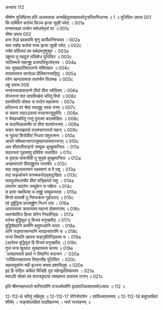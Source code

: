 अध्यायः 112

भीष्मेण युधिष्ठिरम् प्रति अलसताया अनर्थहेतुताख्यापकोट्रचरिताभिधानम् ॥ 1 ॥
युधिष्ठिर उवाच 	001  
किं पार्थिवेन कर्तव्यं किञ्च कृत्वा सुखी भवेत् ।	001a  
तन्ममाचक्ष्व तत्त्वेन सर्वधर्मभृतां वर ॥	001c  
भीष्म उवाच 	002  
हन्त तेऽहं प्रवक्ष्यामि शृणु कार्यैकनिश्चयम् ।	002a  
यथा राज्ञेह कर्तव्यं यच्च कृत्वा सुखी भवेत् ॥	002c  
नचैवं वर्तितव्यं स्म यथेदमनुशुश्रुम ।	003a  
उष्ट्रस्य तु महद्वृत्तं तन्निबोध युधिष्ठिर ॥	003c  
जातिस्मरो महानुष्ट्रः प्रजापतिकुलोद्भवः ।	004a  
तपः सुमहदातिष्ठदरण्ये संशितव्रतः ॥	004c  
तपसस्तस्य चान्तेऽथ प्रीतिमानभवद्विभुः ।	005a  
वरेण च्छन्दयामास ततश्चैनं पितामहः ॥	005c  
उष्ट्र उवाच 	006  
भगवंस्त्वत्प्रसादान्मे दीर्घा ग्रीवा भवेदियम् ।	006a  
योजनानां शतं साग्रमिच्छेयं चरितुं विभो ॥	006c  
एवमस्विति चोक्तः स वरदेन महात्मना ।	007a  
प्रतिलभ्य वरं श्रेष्ठं ययावुष्ट्रः स्वकं वनम् ॥	007c  
स चकार तदाऽऽलस्यं वरदानात्सुदुर्मतिः ।	008a  
न चैच्छच्चरितुं गन्तुं दुरात्मा कालमोहितः ॥	008c  
स कदाचित्प्रसार्यैव तां ग्रीवां शतयोजनाम् ।	009a  
चचार श्रान्तहृदयो वातश्चागात्ततो महान् ॥	009c  
स गुहायां शिरोग्रीवां निधाय पशुरात्मनः ।	010a  
आस्ते वर्षमथाभ्यागात्सुमहत्प्लावयज्जगत् ॥	010c  
अथ शीतपरीताङ्गो जम्बुकः क्षुच्छ्रमान्वितः ।	011a  
सदारस्तां गुहामाशु प्रविवेश जलार्दितः ॥	011c  
स दृष्ट्वा मांसजीवी तु सुभृशं क्षुच्छ्रमान्वितः ॥	012a  
अभक्षयत्ततो ग्रीवामुष्ट्रस्य भरतर्षभ ॥	012c  
यदा त्वबुध्यतात्मानं भक्ष्यमाणं स वै पशु ।	013a  
तदा सङ्कोचने यत्नमकरोद्भृशदुःखितः ॥	013c  
यावदूर्ध्वमधश्चैव ग्रीवां सङ्क्षिपते पशुः ।	014a  
तावत्तेन सदारेण जम्बुकेन स भक्षितः ॥	014c  
स हत्वा भक्षयित्वा च तमुष्ट्रं जम्बुकस्तदा ।	015a  
विगते वातवर्षे तु निश्चक्राम गुहोदरात् ॥	015c  
एवं दुर्बुद्धिना प्राप्तमुष्ट्रेण निधनं तदा ।	016a  
आलस्यस्य क्रमात्पश्य महान्तं दोषमागतम् ॥	016c  
त्वमप्येवंविधं हित्वा योगेन नियतेन्द्रियः ।	017a  
वर्तस्व बुद्धिमूलं तु विजयं मनुरब्रवीत् ॥	017c  
बुद्धिश्रेष्ठानि कर्माणि बाहुमध्यानि भारत ।	018a  
तानि जङ्घाजघन्यानि भारप्रत्यवराणि च ॥	018c  
राज्यं तिष्ठति दक्षस्य सङ्गृहीतेन्द्रियस्य च ।	019a  
[आर्तस्य बुद्धिमूलं हि विजयं मनुरब्रवीत् ।]	019c  
गुप्तं मन्त्रं श्रुतवतः सुसहायस्य चानघ ॥	019e  
`असहायवतो ह्यर्था न तिष्ठन्ति कदाचन ।'	020a  
'परीक्षितसहायस्य तिष्ठन्तीह युधिष्ठिर ।	020c  
सहाययुक्तेन मही कृत्स्ना शक्या प्रशासितुम् ॥	020e  
इदं हि सद्भिः कथितं विधिज्ञैः पुरा महेन्द्रप्रतिमप्रभावः ।	021a  
मयाऽपि चोक्तं तव शास्त्रदृष्ट्या त्वमप्रमत्तः प्रचरस्व राजन् ॥ 	021c  

इति श्रीमन्महाभारते शान्तिपर्वणि राजधर्मपर्वणि द्वादशाधिकशततमोऽध्यायः ॥ 112 ॥

12-112-8 चरितुं भक्षितुम् ॥ 12-112-17 योगेनोपायेन । एवंविधमालस्यम् ॥ 12-112-18 बाहूपलक्षितं शौर्यम् । जङ्घोपलक्षितं पादविहरणम् । भारो भारवहनम् ॥
